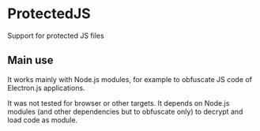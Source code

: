 # ProtectedJS
Support for protected JS files

## Main use
It works mainly with Node.js modules, for example to obfuscate JS code of Electron.js applications.

It was not tested for browser or other targets. It depends on Node.js modules (and other dependencies but to obfuscate only) to decrypt and load code as module.

